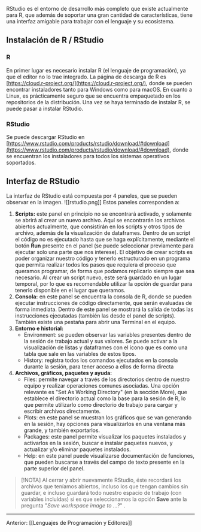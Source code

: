 RStudio es el entorno de desarrollo más completo que existe actualmente para R, que además de soportar una gran cantidad de características, tiene una interfaz amigable para trabajar con el lenguaje y su ecosistema.

## Instalación de R / RStudio

### R
En primer lugar es necesario instalar R (el lenguaje de programación), ya que el editor no lo trae integrado. La página de descarga de R es [https://cloud.r-project.org/](https://cloud.r-project.org/), donde se pueden encontrar instaladores tanto para Windows como para macOS. En cuanto a Linux, es prácticamente seguro que se encuentra empaquetado en los repositorios de la distribución.
Una vez se haya terminado de instalar R, se puede pasar a instalar RStudio.

### RStudio
Se puede descargar RStudio en [https://www.rstudio.com/products/rstudio/download/#download](https://www.rstudio.com/products/rstudio/download/#download), donde se encuentran los instaladores para todos los sistemas operativos soportados.

## Interfaz de RStudio
La interfaz de RStudio está compuesta por 4 paneles, que se pueden observar en la imagen.
![[rstudio.png]]
Estos paneles corresponden a:
1. **Scripts:** este panel en principio no se encontrará activado, y solamente se abrirá al crear un nuevo archivo. Aquí se encontrarán los archivos abiertos actualmente, que consistirán en los scripts y otros tipos de archivo, además de la visualización de dataframes.
    Dentro de un script el código no es ejecutado hasta que se haga explícitamente, mediante el botón **Run** presente en el panel (se puede seleccionar previamente para ejecutar solo una parte que nos interese). El objetivo de crear scripts es poder organizar nuestro código y tenerlo estructurado en un programa que permita realizar todos los pasos que requiera el proceso que queramos programar, de forma que podamos replicarlo siempre que sea necesario.
    Al crear un script nuevo, este será guardado en un lugar temporal, por lo que es recomendable utilizar la opción de guardar para tenerlo disponible en el lugar que queramos.
2. **Consola:** en este panel se encuentra la consola de R, donde se pueden ejecutar instrucciones de código directamente, que serán evaluadas de forma inmediata. Dentro de este panel se mostrará la salida de todas las instrucciones ejecutadas (también las desde el panel de scripts). También existe una pestaña para abrir una Terminal en el equipo.
3. **Entorno e historial:**
	- Environment: se pueden observar las variables presentes dentro de la sesión de trabajo actual y sus valores. Se puede activar a la visualización de listas y dataframes con el ícono que es como una tabla que sale en las variables de estos tipos.
	- History: registra todos los comandos ejecutados en la consola durante la sesión, para tener acceso a ellos de forma directa
4. **Archivos, gráficos, paquetes y ayuda:**
	- Files: permite navegar a través de los directorios dentro de nuestro equipo y realizar operaciones comunes asociadas. Una opción relevante es "Set As Working Directory" (en la sección More), que establece el directorio actual como la base para la sesión de R, lo que permite utilizarlo como directorio de trabajo para cargar y escribir archivos directamente.
	- Plots: en este panel se muestran los gráficos que se van generando en la sesión, hay opciones para visualizarlos en una ventana más grande, y también exportarlos.
	- Packages: este panel permite visualizar los paquetes instalados y activarlos en la sesión, buscar e instalar paquetes nuevos, y actualizar y/o eliminar paquetes instalados.
	- Help: en este panel puede visualizarse documentación de funciones, que pueden buscarse a través del campo de texto presente en la parte superior del panel.

> [!NOTA]
> Al cerrar y abrir nuevamente RStudio, éste recordará los archivos que teníamos abiertos, incluso los que tengan cambios sin guardar, e incluso guardará todo nuestro espacio de trabajo  (con variables incluídas) si es que seleccionamos la opción **Save** ante la pregunta "*Save workspace image to ...?*" .

---
Anterior: [[Lenguajes de Programación y Editores]]
